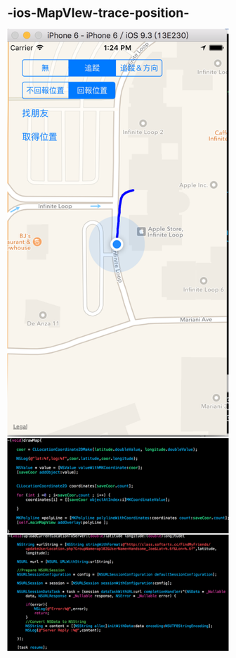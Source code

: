 # -ios-MapVIew-trace-position-

![image](https://raw.githubusercontent.com/chen-chien-lung/-ios-MapVIew-trace-position-/master/photo_map.png)
![image](https://raw.githubusercontent.com/chen-chien-lung/-ios-MapVIew-trace-position-/master/draw.png)
![image](https://raw.githubusercontent.com/chen-chien-lung/-ios-MapVIew-trace-position-/master/update.png)
